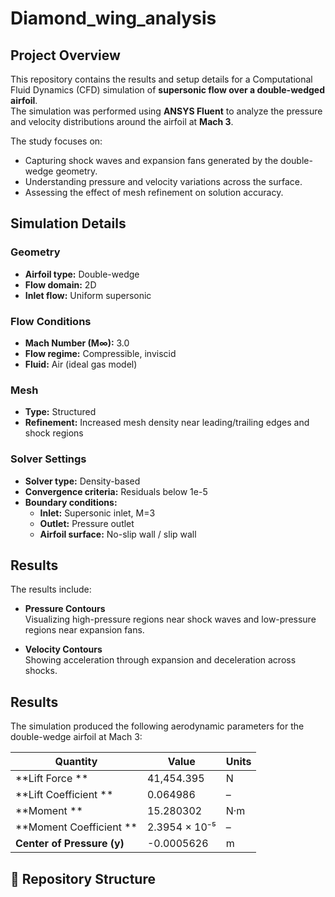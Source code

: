 # Diamond_wing_analysis

## Project Overview
This repository contains the results and setup details for a Computational Fluid Dynamics (CFD) simulation of **supersonic flow over a double-wedged airfoil**.  
The simulation was performed using **ANSYS Fluent** to analyze the pressure and velocity distributions around the airfoil at **Mach 3**.

The study focuses on:
- Capturing shock waves and expansion fans generated by the double-wedge geometry.
- Understanding pressure and velocity variations across the surface.
- Assessing the effect of mesh refinement on solution accuracy.

##  Simulation Details

### **Geometry**
- **Airfoil type:** Double-wedge
- **Flow domain:** 2D
- **Inlet flow:** Uniform supersonic

### **Flow Conditions**
- **Mach Number (M∞):** 3.0
- **Flow regime:** Compressible, inviscid 
- **Fluid:** Air (ideal gas model)

### **Mesh**
- **Type:** Structured
- **Refinement:** Increased mesh density near leading/trailing edges and shock regions

### **Solver Settings**
- **Solver type:** Density-based
- **Convergence criteria:** Residuals below 1e-5
- **Boundary conditions:**
  - **Inlet:** Supersonic inlet, M=3
  - **Outlet:** Pressure outlet
  - **Airfoil surface:** No-slip wall / slip wall 
##  Results

The results include:

- **Pressure Contours**  
  Visualizing high-pressure regions near shock waves and low-pressure regions near expansion fans.

- **Velocity Contours**  
  Showing acceleration through expansion and deceleration across shocks.

## Results

The simulation produced the following aerodynamic parameters for the double-wedge airfoil at Mach 3:

| Quantity | Value | Units |
|----------|-------|-------|
| **Lift Force ** | 41,454.395 | N |
| **Lift Coefficient ** | 0.064986 | – |
| **Moment ** | 15.280302 | N·m |
| **Moment Coefficient ** | 2.3954 × 10⁻⁵ | – |
| **Center of Pressure (y)** | -0.0005626 | m |


## 📂 Repository Structure

